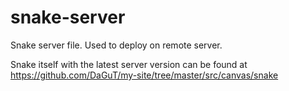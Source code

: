 # snake-server
Snake server file. Used to deploy on remote server.


Snake itself with the latest server version can be found at https://github.com/DaGuT/my-site/tree/master/src/canvas/snake
